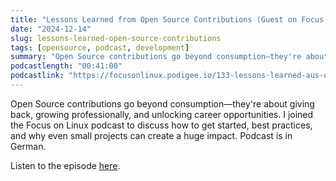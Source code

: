```yaml
---
title: "Lessons Learned from Open Source Contributions (Guest on Focus on Linux Podcast)"
date: "2024-12-14"
slug: lessons-learned-open-source-contributions
tags: [opensource, podcast, development]
summary: "Open Source contributions go beyond consumption—they're about giving back, growing professionally, and unlocking career opportunities. I joined the Focus on Linux podcast to discuss how to get started, best practices, and why even small projects can create a huge impact. Podcast is in German."
podcastlength: "00:41:00"
podcastlink: "https://focusonlinux.podigee.io/133-lessons-learned-aus-open-source-contributions"
---
```


Open Source contributions go beyond consumption—they're about giving back, growing professionally, and unlocking career opportunities. I joined the Focus on Linux podcast to discuss how to get started, best practices, and why even small projects can create a huge impact. Podcast is in German.

Listen to the episode [here](https://focusonlinux.podigee.io/133-lessons-learned-aus-open-source-contributions). 
```

